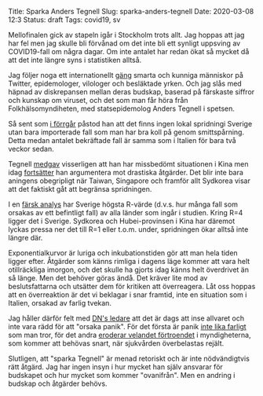 Title: Sparka Anders Tegnell
Slug: sparka-anders-tegnell
Date: 2020-03-08 12:3
Status: draft
Tags: covid19, sv

Mellofinalen gick av stapeln igår i Stockholm trots allt. Jag hoppas att jag har fel men
jag skulle bli förvånad om det inte bli ett synligt uppsving av COVID19-fall
om några dagar. Om inte antalet har redan ökat så mycket då att det inte längre
syns i statistiken alltså.

Jag följer noga ett internationellt [gäng](https://twitter.com/i/lists/1235865725962604548)
smarta och kunniga människor på Twitter, 
epidemologer, vilologer och besläktade yrken. Och jag slås med häpnad av diskrepansen mellan
deras budskap, baserad på färskaste siffror och kunskap om viruset, och det som man får
höra från Folkhälsomyndiheten, med statsepidemolog Anders Tegnell i spetsen.

Så sent som [i förrgår](https://www.folkhalsomyndigheten.se/nyheter-och-press/nyhetsarkiv/2020/mars/presstraff-om-den-nationella-pandemigruppens-mote/)
påstod han att det finns ingen lokal spridningi Sverige utan bara importerade
fall som man har bra koll på genom smittspårning.
Detta medan antalet bekräftade fall är samma som i Italien för bara två veckor sedan.

Tegnell [medgav](https://www.svd.se/min-bedomning-om-kina-visade-sig-inte-vara-ratt) visserligen att han har missbedömt
situationen i Kina men idag [fortsätter](https://www.svt.se/nyheter/utrikes/statsepidemiologen-om-den-italienska-karantanen-historiskt-har-det-valdigt-sallan-lyckats)
han argumentera mot drastiska åtgärder. Det blir inte bara aningens obegripligt när
Taiwan, Singapore och framför allt Sydkorea visar att det faktiskt gåt att begränsa
spridningen. 

I en [färsk analys](https://www.folkhalsomyndigheten.se/nyheter-och-press/nyhetsarkiv/2020/mars/presstraff-om-den-nationella-pandemigruppens-mote/)
har Sverige högsta R-värde (d.v.s. hur många fall som orsakas av ett befintligt fall) av
alla länder som ingår i studien. Kring R=4
ligger det i Sverige. Sydkorea och Hubei-provinsen i Kina har däremot
lyckas pressa ner det till R=1 eller t.o.m. under, spridningen ökar alltså inte längre där.

Exponentialkurvor är luriga och inkubationstiden gör att man hela tiden ligger efter.
Åtgärder som känns rimliga i dagens läge kommer att vara helt otillräckliga
imorgon, och det skulle ha gjorts idag känns helt överdrivet än så länge. Men det
behöver göras ändå. Det kräver lite mod av beslutsfattarna och utsätter dem för kritiken
att överreagera. Låt oss hoppas att en överreaktion är det vi beklagar i snar framtid,
inte en situation som i Italien, orsakad av farlig tvekan.


Jag håller därför felt med [DN's ledare](https://www.dn.se/ledare/peter-wolodarski-ursakta-maste-vi-vara-plagsamt-langsamma/)
att det är dags att inse allvaret och inte vara rädd för att "orsaka panik". För det första är
panik [inte lika farligt](https://twitter.com/anderssandberg/status/1236427768251940866) som man tror,
för det andra [eroderar velandet förtroendet](https://kvartal.se/artiklar/anti-panikstrategin-som-riskerar-skapa-panik/)
i myndigheterna, som kommer att behövas snart, när sjukvården överbelastas rejält.


Slutligen, att "sparka Tegnell" är menad retoriskt och är inte nödvändigtvis rätt åtgärd. Jag har ingen insyn 
i hur mycket han själv ansvarar för budskapet och hur mycket som kommer "ovanifrån". Men
en andring i budskap och åtgärder behövs.
